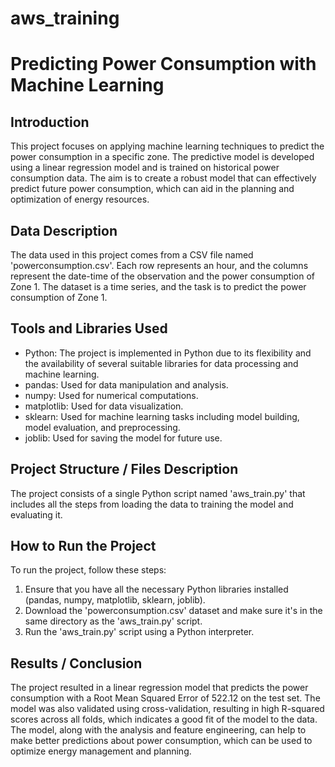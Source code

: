 # aws_training

# Predicting Power Consumption with Machine Learning

## Introduction

This project focuses on applying machine learning techniques to predict the power consumption in a specific zone. The predictive model is developed using a linear regression model and is trained on historical power consumption data. The aim is to create a robust model that can effectively predict future power consumption, which can aid in the planning and optimization of energy resources.

## Data Description

The data used in this project comes from a CSV file named 'powerconsumption.csv'. Each row represents an hour, and the columns represent the date-time of the observation and the power consumption of Zone 1. The dataset is a time series, and the task is to predict the power consumption of Zone 1. 

## Tools and Libraries Used

- Python: The project is implemented in Python due to its flexibility and the availability of several suitable libraries for data processing and machine learning.
- pandas: Used for data manipulation and analysis.
- numpy: Used for numerical computations.
- matplotlib: Used for data visualization.
- sklearn: Used for machine learning tasks including model building, model evaluation, and preprocessing.
- joblib: Used for saving the model for future use.

## Project Structure / Files Description

The project consists of a single Python script named 'aws_train.py' that includes all the steps from loading the data to training the model and evaluating it. 

## How to Run the Project

To run the project, follow these steps:

1. Ensure that you have all the necessary Python libraries installed (pandas, numpy, matplotlib, sklearn, joblib).
2. Download the 'powerconsumption.csv' dataset and make sure it's in the same directory as the 'aws_train.py' script.
3. Run the 'aws_train.py' script using a Python interpreter.

## Results / Conclusion

The project resulted in a linear regression model that predicts the power consumption with a Root Mean Squared Error of 522.12 on the test set. The model was also validated using cross-validation, resulting in high R-squared scores across all folds, which indicates a good fit of the model to the data. The model, along with the analysis and feature engineering, can help to make better predictions about power consumption, which can be used to optimize energy management and planning.
